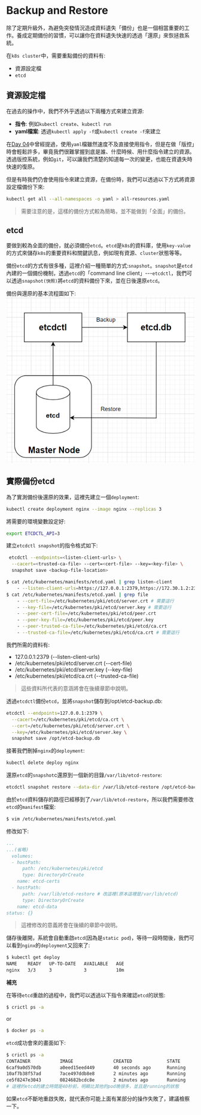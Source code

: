 # Backup and Restore

除了定期升級外，為避免突發情況造成資料遺失「備份」也是一個相當重要的工作。養成定期備份的習慣，可以讓你在資料遺失快速的透過「還原」來恢拯救系統。

在`k8s cluster`中，需要重點備份的資料有:
  * 資源設定檔
  * `etcd`

## 資源設定檔

在過去的操作中，我們不外乎透過以下兩種方式來建立資源:
  * **指令**: 例如`kubectl create`、`kubectl run`
  * **yaml檔案**: 透過`kubectl apply -f`或`kubectl create -f`來建立

在[Day 04](04-1.md)中曾經提過，使用`yaml`檔雖然速度不及直接使用指令，但是在做「版控」時會輕鬆許多，畢竟我們很難掌握到底是誰、什麼時候、用什麼指令建立的資源。透過版控系統，例如`git`，可以讓我們清楚的知道每一次的變更，也能在資遺失時快速的復原。

但是有時我們仍會使用指令來建立資源，在備份時，我們可以透過以下方式將資源設定檔備份下來:
```bash
kubectl get all --all-namespaces -o yaml > all-resources.yaml
```

> 需要注意的是，這樣的備份方式較為簡略，並不能做到「全面」的備份。

## etcd

要做到較為全面的備份，就必須備份`etcd`。`etcd`是`k8s`的資料庫，使用`key-value`的方式來儲存`k8s`的重要資料和關鍵訊息，例如現有資源、`cluster`狀態等等。

備份`etcd`的方式有很多種，這裡介紹一種簡單的方式:`snapshot`。`snapshot`是`etcd`內建的一個備份機制，透過`etcd`的「command line client」---`etcdctl`，我們可以透過`snapshot(快照)`將`etcd`的資料備份下來，並在日後還原`etcd`。

備份與還原的基本流程圖如下:
![etcd-snapshot](20-1-etcd-backup.png)

## 實際備份etcd

為了實測備份後還原的效果，這裡先建立一個`deployment`:
```bash
kubectl create deployment nginx --image nginx --replicas 3
```

將需要的環境變數設定好:
```bash
export ETCDCTL_API=3
```

建立`etcdctl snapshot`的指令格式如下:
```bash
 etcdctl --endpoints=<listen-client-urls> \
  --cacert=<trusted-ca-file> --cert=<cert-file> --key=<key-file> \
  snapshot save <backup-file-location>
```

```bash
$ cat /etc/kubernetes/manifests/etcd.yaml | grep listen-client
    - --listen-client-urls=https://127.0.0.1:2379,https://172.30.1.2:2379 # 需要這行
$ cat /etc/kubernetes/manifests/etcd.yaml | grep file         
    - --cert-file=/etc/kubernetes/pki/etcd/server.crt # 需要這行
    - --key-file=/etc/kubernetes/pki/etcd/server.key # 需要這行
    - --peer-cert-file=/etc/kubernetes/pki/etcd/peer.crt
    - --peer-key-file=/etc/kubernetes/pki/etcd/peer.key
    - --peer-trusted-ca-file=/etc/kubernetes/pki/etcd/ca.crt
    - --trusted-ca-file=/etc/kubernetes/pki/etcd/ca.crt # 需要這行
```
我們所需的資料有:
  * 127.0.0.1:2379 (--listen-client-urls)
  * /etc/kubernetes/pki/etcd/server.crt (--cert-file)
  * /etc/kubernetes/pki/etcd/server.key (--key-file)
  * /etc/kubernetes/pki/etcd/ca.crt (--trusted-ca-file)

> 這些資料所代表的意涵將會在後續章節中說明。

透過`etcdctl`備份`etcd`，並將`snapshot`儲存到/opt/etcd-backup.db:
```bash
etcdctl --endpoints=127.0.0.1:2379 \
  --cacert=/etc/kubernetes/pki/etcd/ca.crt \
  --cert=/etc/kubernetes/pki/etcd/server.crt \
  --key=/etc/kubernetes/pki/etcd/server.key \
  snapshot save /opt/etcd-backup.db
```

接著我們刪掉`nginx`的`deployment`:
```bash
kubectl delete deploy nginx
```

還原`etcd`的`snapshot`c還原到一個新的目錄`/var/lib/etcd-restore`:
```bash
etcdctl snapshot restore --data-dir /var/lib/etcd-restore /opt/etcd-backup.db
```

由於`etcd`資料儲存的路徑已經移到了`/var/lib/etcd-restore`，所以我們需要修改`etcd`的`manifest`檔案:
```bash
$ vim /etc/kubernetes/manifests/etcd.yaml
```

修改如下:

```yaml
...
...(省略)
  volumes:
  - hostPath:
      path: /etc/kubernetes/pki/etcd
      type: DirectoryOrCreate
    name: etcd-certs
  - hostPath:
      path: /var/lib/etcd-restore # 改這裡(原本這裡是/var/lib/etcd)
      type: DirectoryOrCreate
    name: etcd-data 
status: {}
```

> 這裡修改的意義將會在後續的章節中說明。


儲存後離開，系統會自動重啟`etcd`(因為是`static pod`)，等待一段時間後，我們可以看到`nginx`的`deployment`又回來了:
```bash
$ kubectl get deploy
NAME    READY   UP-TO-DATE   AVAILABLE   AGE
nginx   3/3     3            3           10m
```

**補充**

在等待`etcd`重啟的過程中，我們可以透過以下指令來確認`etcd`的狀態:
```bash
$ crictl ps -a
```
or
```bash
$ docker ps -a
```

`etcd`成功會來的畫面如下:
```bash
$ crictl ps -a
CONTAINER           IMAGE               CREATED             STATE               NAME                      ATTEMPT             POD ID              POD
6caf9a0d570db       a0eed15eed449       40 seconds ago      Running             etcd                      0                   55b3a0838bc6d       etcd-controlplane
10af7b38f57ad       7ace497ddb8e8       2 minutes ago       Running             kube-scheduler            1                   3763f767b40cb       kube-scheduler-controlplane
ce5f8247e3043       0824682bcdc8e       2 minutes ago       Running             kube-controller-manager   1                   a26
# 這裡的etcd的建立時間是40秒前，明顯比其他的pod晚很多，並且是running的狀態
```

如果`etcd`不斷地重啟失敗，就代表你可能上面有某部分的操作失敗了，建議檢察一下。

